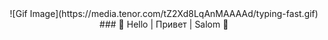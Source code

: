 <center>
  ![Gif Image](https://media.tenor.com/tZ2Xd8LqAnMAAAAd/typing-fast.gif)
</center>
<center>
### 👋 Hello | Привет | Salom 👋
</center>

<!--
**robot3human0/robot3human0** is a ✨ _special_ ✨ repository because its `README.md` (this file) appears on your GitHub profile.
![Gif image]("https://media.giphy.com/media/R6gvnAxj2ISzJdbA63/giphy.gif")
Here are some ideas to get you started:

- 🔭 I’m currently working on ...
- 🌱 I’m currently learning ...
- 👯 I’m looking to collaborate on ...
- 🤔 I’m looking for help with ...
- 💬 Ask me about ...
- 📫 How to reach me: ...
- 😄 Pronouns: ...
- ⚡ Fun fact: ...
-->
